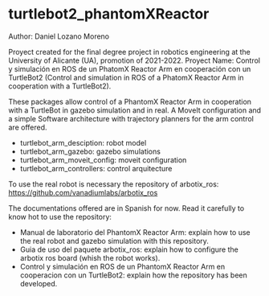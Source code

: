 # turtlebot2_phantomXReactor

Author: Daniel Lozano Moreno

Proyect created for the final degree project in robotics engineering at the University of Alicante (UA), promotion of 2021-2022. Proyect Name: Control y simulación en ROS de un PhatomX Reactor Arm en cooperación con un TurtleBot2 (Control and simulation in ROS of a PhatomX Reactor Arm in cooperation with a TurtleBot2).

These packages allow control of a PhantomX Reactor Arm in cooperation with a TurtleBot in gazebo simulation and in real. A MoveIt configuration and a simple Software architecture with trajectory planners for the arm control are offered.

* turtlebot_arm_desciption: robot model
* turtlebot_arm_gazebo: gazebo simulations
* turtlebot_arm_moveit_config: moveit configuration
* turtlebot_arm_controllers: control arquitecture

To use the real robot is necessary the repository of arbotix_ros: https://github.com/vanadiumlabs/arbotix_ros

The documentations offered are in Spanish for now. Read it carefully to know hot to use the repository:

* Manual de laboratorio del PhantomX Reactor Arm: explain how to use the real robot and gazebo simulation with this repository.
* Guia de uso del paquete arbotix_ros: explain how to configure the arbotix ros board (whish the robot works).
* Control y simulación en ROS de un PhantomX Reactor Arm en cooperacion con un TurtleBot2: explain how the repository has been developed.
